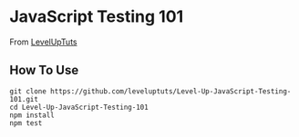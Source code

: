 # JavaScript Testing 101

From [LevelUpTuts](https://www.youtube.com/watch?v=4kNfeI37xu4)

## How To Use

```
git clone https://github.com/leveluptuts/Level-Up-JavaScript-Testing-101.git
cd Level-Up-JavaScript-Testing-101
npm install
npm test
```